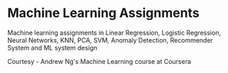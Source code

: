 # Machine Learning Assignments
Machine learning assignments in Linear Regression, Logistic Regression, Neural Networks, KNN, PCA, SVM, Anomaly Detection, Recommender System and ML system design

Courtesy - Andrew Ng's Machine Learning course at Coursera
